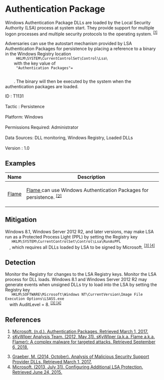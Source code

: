 <div class="container-fluid">
 <h1>
  Authentication Package
 </h1>
 <div class="row">
  <div class="col-md-8 description-body">
   <p>
    Windows Authentication Package DLLs are loaded by the Local Security Authority (LSA) process at system start. They provide support for multiple logon processes and multiple security protocols to the operating system.
    <span class="scite-citeref-number" data-reference="MSDN Authentication Packages" id="scite-ref-1-a">
     <sup>
      <a aria-describedby="qtip-0" data-hasqtip="0" href="https://msdn.microsoft.com/library/windows/desktop/aa374733.aspx" target="_blank">
       [1]
      </a>
     </sup>
    </span>
   </p>
   <p>
    Adversaries can use the autostart mechanism provided by LSA Authentication Packages for persistence by placing a reference to a binary in the Windows Registry location
    <code>
     HKLM\SYSTEM\CurrentControlSet\Control\Lsa\
    </code>
    with the key value of
    <code>
     "Authentication Packages"=
     <target binary="">
     </target>
    </code>
    . The binary will then be executed by the system when the authentication packages are loaded.
   </p>
  </div>
  <div class="col-md-4">
   <div class="card">
    <div class="card-body">
     <div class="card-data">
      <span class="h5 card-title">
       ID
      </span>
      : T1131
      <br/>
      <br/>
     </div>
     <div class="card-data">
      <span class="h5 card-title">
      </span>
     </div>
     <div class="card-data">
      <span class="h5 card-title">
       Tactic
      </span>
      : Persistence
      <br/>
      <br/>
     </div>
     <div class="card-data">
      <span class="h5 card-title">
       Platform:
      </span>
      Windows
      <br/>
      <br/>
     </div>
     <div class="card-data">
      <span class="h5 card-title">
       Permissions Required:
      </span>
      Administrator
      <br/>
      <br/>
     </div>
     <div class="card-data">
      <span class="h5 card-title">
      </span>
     </div>
     <div class="card-data">
      <span class="h5 card-title">
       Data Sources:
      </span>
      DLL monitoring, Windows Registry, Loaded DLLs
      <br/>
      <br/>
     </div>
     <div class="card-data">
      <span class="h5 card-title">
      </span>
     </div>
     <div class="card-data">
      <span class="h5 card-title">
      </span>
     </div>
     <div class="card-data">
      <span class="h5 card-title">
      </span>
     </div>
     <div class="card-data">
      <span class="h5 card-title">
      </span>
     </div>
     <div class="card-data">
      <span class="h5 card-title">
      </span>
     </div>
     <div class="card-data">
      <span class="h5 card-title">
      </span>
     </div>
     <div class="card-data">
      <span class="h5 card-title">
       Version
      </span>
      : 1.0
     </div>
    </div>
   </div>
  </div>
 </div>
 <h2 class="pt-3" id="examples">
  Examples
 </h2>
 <table class="table table-bordered table-light mt-2">
  <thead>
   <tr>
    <th scope="col">
     Name
    </th>
    <th scope="col">
     Description
    </th>
   </tr>
  </thead>
  <tbody class="bg-white">
   <tr>
    <td>
     <a href="https://attack.mitre.org/software/S0143">
      Flame
     </a>
    </td>
    <td>
     <p>
      <a href="https://attack.mitre.org/software/S0143">
       Flame
      </a>
      can use Windows Authentication Packages for persistence.
      <span class="scite-citeref-number" data-reference="Crysys Skywiper" id="scite-ref-2-a" onclick="scrollToRef('scite-2')">
       <sup>
        <a aria-describedby="qtip-1" data-hasqtip="1" href="https://www.crysys.hu/publications/files/skywiper.pdf" target="_blank">
         [2]
        </a>
       </sup>
      </span>
     </p>
    </td>
   </tr>
  </tbody>
 </table>
 <h2 class="pt-3" id="mitigation">
  Mitigation
 </h2>
 <p>
  Windows 8.1, Windows Server 2012 R2, and later versions, may make LSA run as a Protected Process Light (PPL) by setting the Registry key
  <code>
   HKLM\SYSTEM\CurrentControlSet\Control\Lsa\RunAsPPL
  </code>
  , which requires all DLLs loaded by LSA to be signed by Microsoft.
  <span class="scite-citeref-number" data-reference="Graeber 2014" id="scite-ref-3-a">
   <sup>
    <a aria-describedby="qtip-2" data-hasqtip="2" href="http://docplayer.net/20839173-Analysis-of-malicious-security-support-provider-dlls.html" target="_blank">
     [3]
    </a>
   </sup>
  </span>
  <span class="scite-citeref-number" data-reference="Microsoft Configure LSA" id="scite-ref-4-a">
   <sup>
    <a aria-describedby="qtip-3" data-hasqtip="3" href="https://technet.microsoft.com/en-us/library/dn408187.aspx" target="_blank">
     [4]
    </a>
   </sup>
  </span>
 </p>
 <h2 class="pt-3" id="detection">
  Detection
 </h2>
 <p>
  Monitor the Registry for changes to the LSA Registry keys. Monitor the LSA process for DLL loads. Windows 8.1 and Windows Server 2012 R2 may generate events when unsigned DLLs try to load into the LSA by setting the Registry key
  <code>
   HKLM\SOFTWARE\Microsoft\Windows NT\CurrentVersion\Image File Execution Options\LSASS.exe
  </code>
  with AuditLevel = 8.
  <span class="scite-citeref-number" data-reference="Graeber 2014" id="scite-ref-3-a">
   <sup>
    <a aria-describedby="qtip-2" data-hasqtip="2" href="http://docplayer.net/20839173-Analysis-of-malicious-security-support-provider-dlls.html" target="_blank">
     [3]
    </a>
   </sup>
  </span>
  <span class="scite-citeref-number" data-reference="Microsoft Configure LSA" id="scite-ref-4-a">
   <sup>
    <a aria-describedby="qtip-3" data-hasqtip="3" href="https://technet.microsoft.com/en-us/library/dn408187.aspx" target="_blank">
     [4]
    </a>
   </sup>
  </span>
 </p>
 <h2 class="pt-3" id="references">
  References
 </h2>
 <div class="row">
  <div class="col">
   <ol>
    <li>
     <span class="scite-citation" id="scite-1">
      <span class="scite-citation-text">
       <a class="external text" href="https://msdn.microsoft.com/library/windows/desktop/aa374733.aspx" name="scite-1" rel="nofollow" target="_blank">
        Microsoft. (n.d.). Authentication Packages. Retrieved March 1, 2017.
       </a>
      </span>
     </span>
    </li>
    <li>
     <span class="scite-citation" id="scite-2">
      <span class="scite-citation-text">
       <a class="external text" href="https://www.crysys.hu/publications/files/skywiper.pdf" name="scite-2" rel="nofollow" target="_blank">
        sKyWIper Analysis Team. (2012, May 31). sKyWIper (a.k.a. Flame a.k.a. Flamer):  A complex malware for targeted attacks. Retrieved September 6, 2018.
       </a>
      </span>
     </span>
    </li>
   </ol>
  </div>
  <div class="col">
   <ol start="3.0">
    <li>
     <span class="scite-citation" id="scite-3">
      <span class="scite-citation-text">
       <a class="external text" href="http://docplayer.net/20839173-Analysis-of-malicious-security-support-provider-dlls.html" name="scite-3" rel="nofollow" target="_blank">
        Graeber, M. (2014, October). Analysis of Malicious Security Support Provider DLLs. Retrieved March 1, 2017.
       </a>
      </span>
     </span>
    </li>
    <li>
     <span class="scite-citation" id="scite-4">
      <span class="scite-citation-text">
       <a class="external text" href="https://technet.microsoft.com/en-us/library/dn408187.aspx" name="scite-4" rel="nofollow" target="_blank">
        Microsoft. (2013, July 31). Configuring Additional LSA Protection. Retrieved June 24, 2015.
       </a>
      </span>
     </span>
    </li>
   </ol>
  </div>
 </div>
</div>
